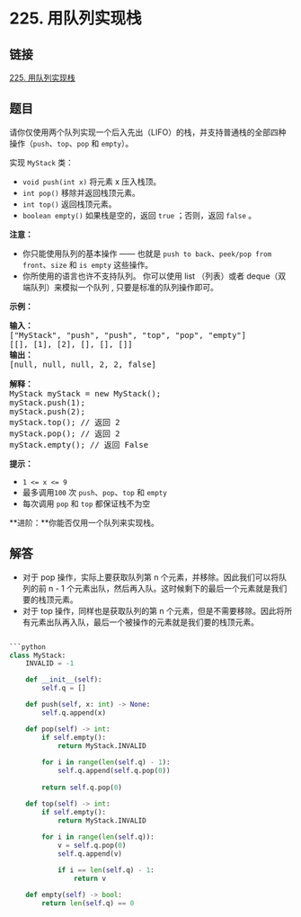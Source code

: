 # 225. 用队列实现栈

## 链接

[225. 用队列实现栈](https://leetcode.cn/problems/implement-stack-using-queues/description/)

## 题目

请你仅使用两个队列实现一个后入先出（LIFO）的栈，并支持普通栈的全部四种操作（`push`、`top`、`pop` 和 `empty`）。

实现 `MyStack` 类：

* `void push(int x)` 将元素 x 压入栈顶。
* `int pop()` 移除并返回栈顶元素。
* `int top()` 返回栈顶元素。
* `boolean empty()` 如果栈是空的，返回 `true` ；否则，返回 `false` 。

**注意：**

* 你只能使用队列的基本操作 —— 也就是 `push to back`、`peek/pop from front`、`size` 和 `is empty` 这些操作。
* 你所使用的语言也许不支持队列。 你可以使用 list （列表）或者 deque（双端队列）来模拟一个队列 , 只要是标准的队列操作即可。

**示例：**

<pre><strong>输入：</strong>
["MyStack", "push", "push", "top", "pop", "empty"]
[[], [1], [2], [], [], []]
<strong>输出：</strong>
[null, null, null, 2, 2, false]

<strong>解释：</strong>
MyStack myStack = new MyStack();
myStack.push(1);
myStack.push(2);
myStack.top(); // 返回 2
myStack.pop(); // 返回 2
myStack.empty(); // 返回 False
</pre>

**提示：**

* `1 <= x <= 9`
* 最多调用`100` 次 `push`、`pop`、`top` 和 `empty`
* 每次调用 `pop` 和 `top` 都保证栈不为空

**进阶：**你能否仅用一个队列来实现栈。

## 解答

* 对于 pop 操作，实际上要获取队列第 n 个元素，并移除。因此我们可以将队列的前 n - 1 个元素出队，然后再入队。这时候剩下的最后一个元素就是我们要的栈顶元素。
* 对于 top 操作，同样也是获取队列的第 n 个元素，但是不需要移除。因此将所有元素出队再入队，最后一个被操作的元素就是我们要的栈顶元素。

```python

```python
class MyStack:
    INVALID = -1

    def __init__(self):
        self.q = []

    def push(self, x: int) -> None:
        self.q.append(x)

    def pop(self) -> int:
        if self.empty():
            return MyStack.INVALID
        
        for i in range(len(self.q) - 1):
            self.q.append(self.q.pop(0))
        
        return self.q.pop(0)

    def top(self) -> int:
        if self.empty():
            return MyStack.INVALID
        
        for i in range(len(self.q)):
            v = self.q.pop(0)
            self.q.append(v)

            if i == len(self.q) - 1:
                return v

    def empty(self) -> bool:
        return len(self.q) == 0
```
